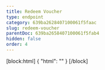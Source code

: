 ```yaml
---
title: Redeem Voucher
type: endpoint
category: 639ba2628407100061f5faac
slug: redeem-voucher
parentDoc: 639ba2658407100061f5fab4
hidden: false
order: 4
---
```

[block:html]
{
  "html": "<style>\n.LanguagePicker-divider { \n  display: none; }\n</style>"
}
[/block]